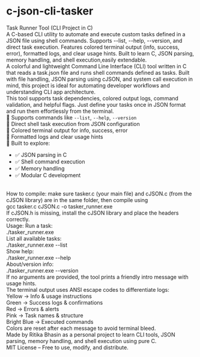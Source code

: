 # c-json-cli-tasker
Task Runner Tool (CLI Project in C)
<br>
A C-based CLI utility to automate and execute custom tasks defined in a JSON file using shell commands. Supports --list, --help, --version, and direct task execution. Features colored terminal output (info, success, error), formatted logs, and clear usage hints. Built to learn C, JSON parsing, memory handling, and shell execution,easily extendable.
<br>
A colorful and lightweight Command Line Interface (CLI) tool written in C that reads a task.json file and runs shell commands defined as tasks. Built with file handling, JSON parsing using cJSON, and system call execution in mind, this project is ideal for automating developer workflows and understanding CLI app architecture.
<br>
This tool supports task dependencies, colored output logs, command validation, and helpful flags. Just define your tasks once in JSON format and run them effortlessly from the terminal.
<br>
🔹 Supports commands like `--list`, `--help`, `--version`
<br>
🔹 Direct shell task execution from JSON configuration
<br>
🔹 Colored terminal output for info, success, error
<br>
🔹 Formatted logs and clear usage hints
<br>
🔹 Built to explore:
<br>
  - ✅ JSON parsing in C
  - ✅ Shell command execution
  - ✅ Memory handling
  - ✅ Modular C development
<br>
How to compile: make sure tasker.c (your main file) and cJSON.c (from the cJSON library) are in the same folder, then compile using
<br>
gcc tasker.c cJSON.c -o tasker_runner.exe
<br>
If cJSON.h is missing, install the cJSON library and place the headers correctly.
<br>
Usage:
Run a task:
<br>
./tasker_runner.exe <task_name>
<br>
List all available tasks:
<br>
./tasker_runner.exe --list
<br>
Show help:
<br>
./tasker_runner.exe --help
<br>
About/version info:
<br>
./tasker_runner.exe --version
<br>
If no arguments are provided, the tool prints a friendly intro message with usage hints.
<br>
The terminal output uses ANSI escape codes to differentiate logs:
<br>
Yellow → Info & usage instructions
<br>
Green → Success logs & confirmations
<br>
Red → Errors & alerts
<br>
Pink → Task names & structure
<br>
Bright Blue → Executed commands
<br>
Colors are reset after each message to avoid terminal bleed.
<br>
Made by Ritika Bhasin as a personal project to learn CLI tools, JSON parsing, memory handling, and shell execution using pure C.
<br>
MIT License – Free to use, modify, and distribute.

